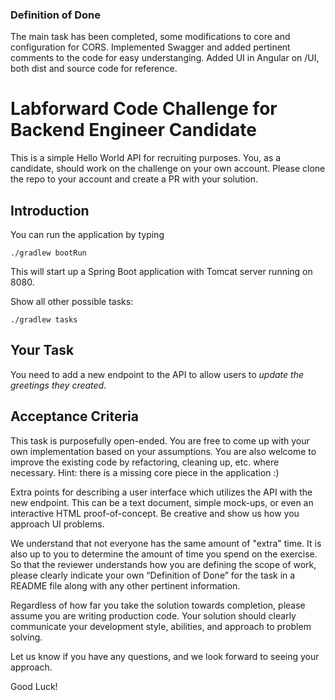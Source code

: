 ### Definition of Done

The main task has been completed, some modifications to core and configuration for CORS.
Implemented Swagger and added pertinent comments to the code for easy understanging.
Added UI in Angular on /UI, both dist and source code for reference. 

# Labforward Code Challenge for Backend Engineer Candidate

This is a simple Hello World API for recruiting purposes. You, as a candidate, should work on the challenge on your own account. Please clone the repo to your account and create a PR with your solution. 

## Introduction

You can run the application by typing

	./gradlew bootRun

This will start up a Spring Boot application with Tomcat server running on 8080.

Show all other possible tasks:

	./gradlew tasks
	
## Your Task	

You need to add a new endpoint to the API to allow users to *update the greetings they created*. 

## Acceptance Criteria

This task is purposefully open-ended. You are free to come up with your own implementation based on your assumptions. You are also welcome to improve the existing code by refactoring, cleaning up, etc. where necessary. Hint: there is a missing core piece in the application :) 

Extra points for describing a user interface which utilizes the API with the new endpoint. This can be a text document, simple mock-ups, or even an interactive HTML proof-of-concept. Be creative and show us how you approach UI problems.

We understand that not everyone has the same amount of "extra" time. It is also up to you to determine the amount of time you spend on the exercise. So that the reviewer understands how you are defining the scope of work, please clearly indicate your own “Definition of Done” for the task in a README file along with any other pertinent information.

Regardless of how far you take the solution towards completion, please assume you are writing production code. Your solution should clearly communicate your development style, abilities, and approach to problem solving. 

Let us know if you have any questions, and we look forward to seeing your approach.

Good Luck!
